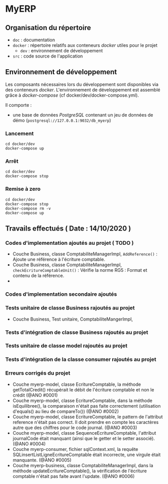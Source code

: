 # MyERP

## Organisation du répertoire

*   `doc` : documentation
*   `docker` : répertoire relatifs aux conteneurs _docker_ utiles pour le projet
    *   `dev` : environnement de développement
*   `src` : code source de l'application


## Environnement de développement

Les composants nécessaires lors du développement sont disponibles via des conteneurs _docker_.
L'environnement de développement est assemblé grâce à _docker-compose_
(cf docker/dev/docker-compose.yml).

Il comporte :

*   une base de données _PostgreSQL_ contenant un jeu de données de démo (`postgresql://127.0.0.1:9032/db_myerp`)



### Lancement

    cd docker/dev
    docker-compose up


### Arrêt

    cd docker/dev
    docker-compose stop


### Remise à zero

    cd docker/dev
    docker-compose stop
    docker-compose rm -v
    docker-compose up
    
## Travails effectués ( Date : 14/10/2020 )

### Codes d'implementation ajoutés au projet ( TODO )

* Couche Business, classe ComptabiliteManagerImpl, `AddReference()` : Ajoute une référence à l'écriture comptable. 
* Couche Business, classe ComptabiliteManagerImpl, `checkEcritureComptableUnit()` : Vérifie la norme RG5 : Format et contenu de la référence.
* 

### Codes d'implementation secondaire ajoutés 

### Tests unitaire de classe Business rajoutés au projet 

* Couche Business, Test unitaire, ComptabiliteMangerImpl,

### Tests d'intégration de classe Business rajoutés au projet 

### Tests unitaire de classe model rajoutés au projet

### Tests d'intégration de la classe consumer rajoutés au projet


### Erreurs corrigés du projet

* Couche myerp-model, classe EcritureComptable, la méthode getTotalCredit() récupérait le débit de l'écriture comptable et non le crédit (@ANO #0001)
* Couche myerp-model, classe EcritureComptable, dans la méthode isEquilibree(), la comparaison n'était pas faite correctement (utilisation d'equals() au lieu de compareTo()) (@ANO #0002)
* Couche myerp-model, classe EcritureComptable, le pattern de l'attribut reference n'était pas correct. Il doit prendre en compte les caractères autre que des chiffres pour le code journal. (@ANO #0003)
* Couche myerp-model, classe SequenceEcritureComptable, l'attribut journalCode était manquant (ainsi que le getter et le setter associé). (@ANO #0004)
* Couche myerp-consumer, fichier sqlContext.xml, la requête SQLinsertListLigneEcritureComptable était incorrecte, une virgule était manquante. (@ANO #0005)
* Couche myerp-business, classe ComptabiliteManagerImpl, dans la méthode updateEcritureComptable(), la vérification de l'écriture comptable n'était pas faite avant l'update. (@ANO #0006)
